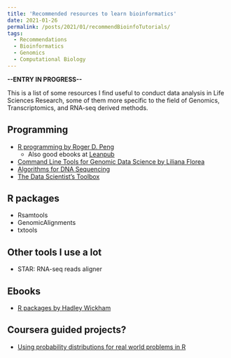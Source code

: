 ```yaml
---
title: 'Recommended resources to learn bioinformatics'
date: 2021-01-26
permalink: /posts/2021/01/recommendBioinfoTutorials/
tags:
  - Recommendations
  - Bioinformatics
  - Genomics
  - Computational Biology
---
```


**--ENTRY IN PROGRESS--**

This is a list of some resources I find useful to 
conduct data analysis in Life Sciences Research,
some of them more specific to the field of Genomics,
Transcriptomics, and RNA-seq derived methods.

## Programming

- [R programming by Roger D. Peng](https://www.coursera.org/learn/r-programming)
	+ Also good ebooks at [Leanpub](https://leanpub.com/u/rdpeng)
- [Command Line Tools for Genomic Data Science by Liliana Florea](https://www.coursera.org/learn/genomic-tools)
- [Algorithms for DNA Sequencing](https://www.coursera.org/learn/dna-sequencing)
- [The Data Scientist’s Toolbox](https://www.coursera.org/learn/data-scientists-tools#syllabus)


## R packages

- Rsamtools
- GenomicAlignments
- txtools


## Other tools I use a lot

- STAR: RNA-seq reads aligner

## Ebooks

- [R packages by Hadley Wickham](https://r-pkgs.org/index.html)


## Coursera guided projects?

- [Using probability distributions for real world problems in R](https://www.coursera.org/projects/probability-distributions-real-world-problems-r)